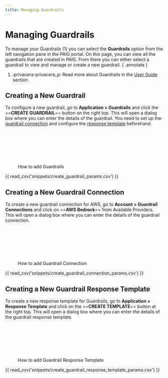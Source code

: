 ```yaml
---
title: Managing Guardrails
---
```


# Managing Guardrails

To manage your Guardrails (1) you can select the **Guardrails** option from the left navigation pane in the PAIG portal.
On this page, you can view all the guardrails that are created in PAIG. From there you can either select a guardrail to
view and manage or create a new guardrail.
{ .annotate }

1.  :privacera-privacera_p: Read more about Guardrails in the [User Guide](guardrails.md) section.

## Creating a New Guardrail

<!-- md:go_to_paig /#/guardrails:Go To PAIG -->

To configure a new guardrail, go to __Application > Guardrails__ and click the ==**CREATE GUARDRAIL**== button on the
right top. This will open a dialog box where you can enter the details of the guardrail. You need to set up the
[guardrail connection](#creating-a-new-guardrail-connection) and configure the
[response template](#creating-a-new-guardrail-response-template) beforehand.

<figure markdown>
<script src="https://fast.wistia.com/embed/medias/le53t61d0n.jsonp" async></script><script src="https://fast.wistia.com/assets/external/E-v1.js" async></script><span class="wistia_embed wistia_async_le53t61d0n popover=true" style="display:inline-block;height:106px;position:relative;width:150px">&nbsp;</span>
<figcaption>How to add Guardrails</figcaption>
</figure>

{{ read_csv('snippets/create_guardrail_params.csv') }}


## Creating a New Guardrail Connection

<!-- md:go_to_paig /#/guardrails_connection_provider:Go To PAIG -->

To create a new guardrail connection for AWS, go to __Account > Guardrail Connections__ and click on ==**AWS Bedrock**==
from Available Providers. This will open a dialog box where you can enter the details of the guardrail connection.

<figure markdown>
<script src="https://fast.wistia.com/embed/medias/dcmt7pwcny.jsonp" async></script><script src="https://fast.wistia.com/assets/external/E-v1.js" async></script><span class="wistia_embed wistia_async_dcmt7pwcny popover=true" style="display:inline-block;height:106px;position:relative;width:150px">&nbsp;</span>
<figcaption>How to add Guardrail Connection</figcaption>
</figure>

{{ read_csv('snippets/create_guardrail_connection_params.csv') }}


## Creating a New Guardrail Response Template

<!-- md:go_to_paig /#/response_templates:Go To PAIG -->

To create a new response template for Guardrails, go to __Application > Response Template__ and click on the
==**CREATE TEMPLATE**== button at the right top. This will open a dialog box where you can enter the details of the
guardrail response template.

<figure markdown>
<script src="https://fast.wistia.com/embed/medias/7tf1lxzroc.jsonp" async></script><script src="https://fast.wistia.com/assets/external/E-v1.js" async></script><span class="wistia_embed wistia_async_7tf1lxzroc popover=true" style="display:inline-block;height:106px;position:relative;width:150px">&nbsp;</span>
<figcaption>How to add Guardrail Response Template</figcaption>
</figure>

{{ read_csv('snippets/create_guardrail_response_template_params.csv') }}
